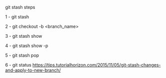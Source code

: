 git stash steps

1 - git stash

2 - git checkout -b <branch_name>

3 - git stash show

4 - git stash show -p

5 - git stash pop

6 - git status
https://tips.tutorialhorizon.com/2015/11/05/git-stash-changes-and-apply-to-new-branch/

